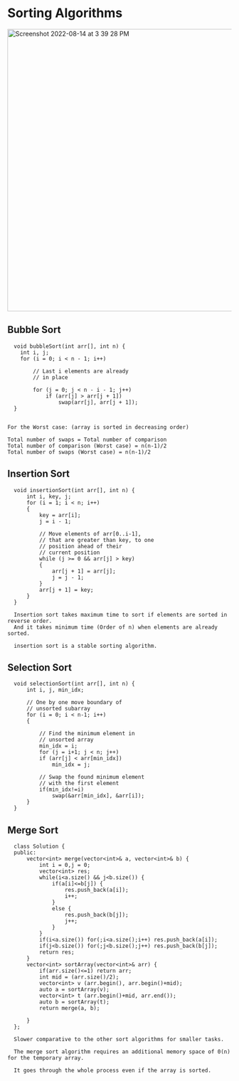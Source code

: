 # Sorting Algorithms


<img width="635" alt="Screenshot 2022-08-14 at 3 39 28 PM" src="https://user-images.githubusercontent.com/56363090/184532160-4baad069-987b-4bbc-8891-4c84df6a9f5e.png">

## Bubble Sort

      void bubbleSort(int arr[], int n) {
        int i, j;
        for (i = 0; i < n - 1; i++)

            // Last i elements are already 
            // in place

            for (j = 0; j < n - i - 1; j++)
                if (arr[j] > arr[j + 1])
                    swap(arr[j], arr[j + 1]);
      }
    
    
    For the Worst case: (array is sorted in decreasing order)

    Total number of swaps = Total number of comparison
    Total number of comparison (Worst case) = n(n-1)/2
    Total number of swaps (Worst case) = n(n-1)/2
    
## Insertion Sort
  
      void insertionSort(int arr[], int n) { 
          int i, key, j; 
          for (i = 1; i < n; i++)
          { 
              key = arr[i]; 
              j = i - 1; 

              // Move elements of arr[0..i-1],  
              // that are greater than key, to one 
              // position ahead of their 
              // current position
              while (j >= 0 && arr[j] > key)
              { 
                  arr[j + 1] = arr[j]; 
                  j = j - 1; 
              } 
              arr[j + 1] = key; 
          } 
      } 
      
      Insertion sort takes maximum time to sort if elements are sorted in reverse order. 
      And it takes minimum time (Order of n) when elements are already sorted.
      
      insertion sort is a stable sorting algorithm.
      
## Selection Sort


      void selectionSort(int arr[], int n) {
          int i, j, min_idx;

          // One by one move boundary of
          // unsorted subarray
          for (i = 0; i < n-1; i++)
          {

              // Find the minimum element in
              // unsorted array
              min_idx = i;
              for (j = i+1; j < n; j++)
              if (arr[j] < arr[min_idx])
                  min_idx = j;

              // Swap the found minimum element
              // with the first element
              if(min_idx!=i)
                  swap(&arr[min_idx], &arr[i]);
          }
      }
      
## Merge Sort

      class Solution {
      public:
          vector<int> merge(vector<int>& a, vector<int>& b) {
              int i = 0,j = 0;
              vector<int> res;
              while(i<a.size() && j<b.size()) {
                  if(a[i]<=b[j]) {
                      res.push_back(a[i]);
                      i++;
                  }
                  else {
                      res.push_back(b[j]);
                      j++;
                  }
              } 
              if(i<a.size()) for(;i<a.size();i++) res.push_back(a[i]);
              if(j<b.size()) for(;j<b.size();j++) res.push_back(b[j]);
              return res;
          }
          vector<int> sortArray(vector<int>& arr) {
              if(arr.size()<=1) return arr;
              int mid = (arr.size()/2);
              vector<int> v (arr.begin(), arr.begin()+mid);
              auto a = sortArray(v);
              vector<int> t (arr.begin()+mid, arr.end());
              auto b = sortArray(t);
              return merge(a, b);                   

          }
      };
      
      Slower comparative to the other sort algorithms for smaller tasks.
      
      The merge sort algorithm requires an additional memory space of 0(n) for the temporary array.
      
      It goes through the whole process even if the array is sorted.
      
      
